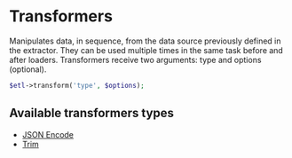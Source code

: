 # Transformers

Manipulates data, in sequence, from the data source previously defined in the extractor. They can be used multiple times in the same task before and after loaders. Transformers receive two arguments: type and options (optional).

```php
$etl->transform('type', $options);
```

## Available transformers types

* [JSON Encode](JsonEncode.md)
* [Trim](Trim.md)
